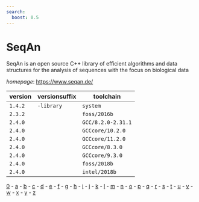 ```yaml
---
search:
  boost: 0.5
---
```

# SeqAn

SeqAn is an open source C++ library of efficient algorithms and data structures  for the analysis of sequences with the focus on biological data

*homepage*: <https://www.seqan.de/>

version | versionsuffix | toolchain
--------|---------------|----------
``1.4.2`` | ``-library`` | ``system``
``2.3.2`` |  | ``foss/2016b``
``2.4.0`` |  | ``GCC/8.2.0-2.31.1``
``2.4.0`` |  | ``GCCcore/10.2.0``
``2.4.0`` |  | ``GCCcore/11.2.0``
``2.4.0`` |  | ``GCCcore/8.3.0``
``2.4.0`` |  | ``GCCcore/9.3.0``
``2.4.0`` |  | ``foss/2018b``
``2.4.0`` |  | ``intel/2018b``

[0](../0/index.md) - [a](../a/index.md) - [b](../b/index.md) - [c](../c/index.md) - [d](../d/index.md) - [e](../e/index.md) - [f](../f/index.md) - [g](../g/index.md) - [h](../h/index.md) - [i](../i/index.md) - [j](../j/index.md) - [k](../k/index.md) - [l](../l/index.md) - [m](../m/index.md) - [n](../n/index.md) - [o](../o/index.md) - [p](../p/index.md) - [q](../q/index.md) - [r](../r/index.md) - [s](../s/index.md) - [t](../t/index.md) - [u](../u/index.md) - [v](../v/index.md) - [w](../w/index.md) - [x](../x/index.md) - [y](../y/index.md) - [z](../z/index.md)

